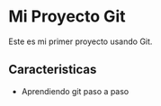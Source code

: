 # Mi Proyecto Git
Este es mi primer proyecto usando Git.

## Caracteristicas
- Aprendiendo git paso a paso